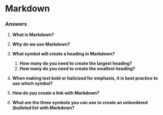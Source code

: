 # Markdown



### Answers

1. **What is Markdown?**

2. **Why do we use Markdown?**

3. **What symbol will create a heading in Markdown?**
    1. **How many do you need to create the largest heading?**
    2. **How many do you need to create the smallest heading?**

4. **When making text bold or italicized for emphasis, it is best practice to use which symbol?**

5. **How do you create a link with Markdown?**

6. **What are the three symbols you can use to create an unbordered (bulleted list with Markdown?**
